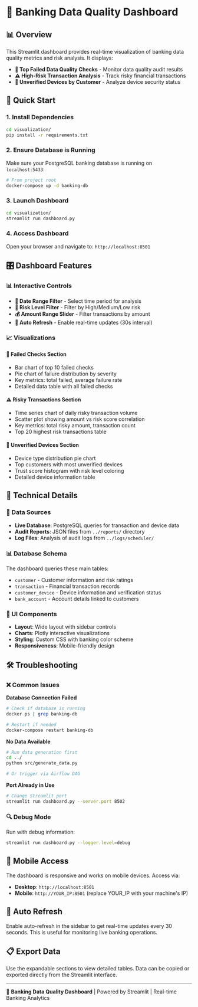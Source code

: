 # 🏦 Banking Data Quality Dashboard

## 📊 Overview

This Streamlit dashboard provides real-time visualization of banking data quality metrics and risk analysis. It displays:

- **🔴 Top Failed Data Quality Checks** - Monitor data quality audit results
- **⚠️ High-Risk Transaction Analysis** - Track risky financial transactions
- **📱 Unverified Devices by Customer** - Analyze device security status

## 🚀 Quick Start

### 1. Install Dependencies
```bash
cd visualization/
pip install -r requirements.txt
```

### 2. Ensure Database is Running
Make sure your PostgreSQL banking database is running on `localhost:5433`:
```bash
# From project root
docker-compose up -d banking-db
```

### 3. Launch Dashboard
```bash
cd visualization/
streamlit run dashboard.py
```

### 4. Access Dashboard
Open your browser and navigate to: `http://localhost:8501`

## 🎛️ Dashboard Features

### 📊 Interactive Controls
- **📅 Date Range Filter** - Select time period for analysis
- **🎯 Risk Level Filter** - Filter by High/Medium/Low risk
- **💰 Amount Range Slider** - Filter transactions by amount
- **🔄 Auto Refresh** - Enable real-time updates (30s interval)

### 📈 Visualizations

#### 🔴 Failed Checks Section
- Bar chart of top 10 failed checks
- Pie chart of failure distribution by severity
- Key metrics: total failed, average failure rate
- Detailed data table with all failed checks

#### ⚠️ Risky Transactions Section
- Time series chart of daily risky transaction volume
- Scatter plot showing amount vs risk score correlation
- Key metrics: total risky amount, transaction count
- Top 20 highest risk transactions table

#### 📱 Unverified Devices Section
- Device type distribution pie chart
- Top customers with most unverified devices
- Trust score histogram with risk level coloring
- Detailed device information table

## 🔧 Technical Details

### 🔌 Data Sources
- **Live Database**: PostgreSQL queries for transaction and device data
- **Audit Reports**: JSON files from `../reports/` directory
- **Log Files**: Analysis of audit logs from `../logs/scheduler/`

### 📊 Database Schema
The dashboard queries these main tables:
- `customer` - Customer information and risk ratings
- `transaction` - Financial transaction records
- `customer_device` - Device information and verification status
- `bank_account` - Account details linked to customers

### 🎨 UI Components
- **Layout**: Wide layout with sidebar controls
- **Charts**: Plotly interactive visualizations
- **Styling**: Custom CSS with banking color scheme
- **Responsiveness**: Mobile-friendly design

## 🛠️ Troubleshooting

### ❌ Common Issues

**Database Connection Failed**
```bash
# Check if database is running
docker ps | grep banking-db

# Restart if needed
docker-compose restart banking-db
```

**No Data Available**
```bash
# Run data generation first
cd ../
python src/generate_data.py

# Or trigger via Airflow DAG
```

**Port Already in Use**
```bash
# Change Streamlit port
streamlit run dashboard.py --server.port 8502
```

### 🔍 Debug Mode
Run with debug information:
```bash
streamlit run dashboard.py --logger.level=debug
```

## 📱 Mobile Access

The dashboard is responsive and works on mobile devices. Access via:
- **Desktop**: `http://localhost:8501`
- **Mobile**: `http://YOUR_IP:8501` (replace YOUR_IP with your machine's IP)

## 🔄 Auto Refresh

Enable auto-refresh in the sidebar to get real-time updates every 30 seconds. This is useful for monitoring live banking operations.

## 📋 Export Data

Use the expandable sections to view detailed tables. Data can be copied or exported directly from the Streamlit interface.

---

🏦 **Banking Data Quality Dashboard** | Powered by Streamlit | Real-time Banking Analytics 